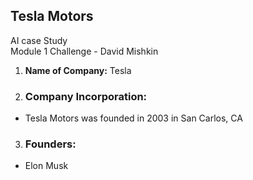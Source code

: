 ## Tesla Motors   
AI case Study  
Module 1 Challenge - David Mishkin

1. **Name of Company:** Tesla     
2. ### Company Incorporation:
  - Tesla Motors was founded in 2003 in San Carlos, CA    
3. ### Founders:
  - Elon Musk  
